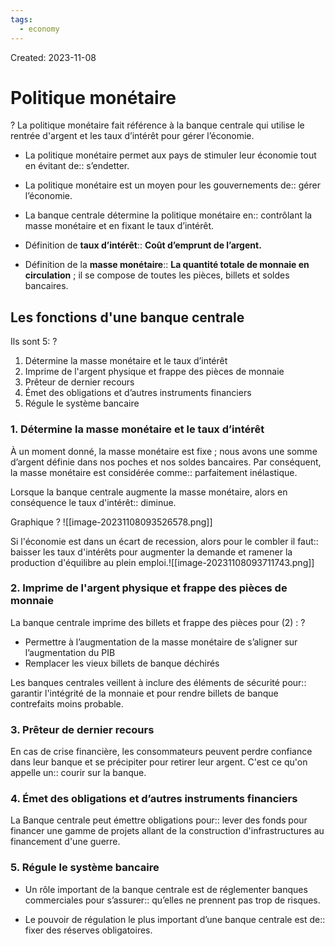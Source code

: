 ```yaml
---
tags:
  - economy
---
```

Created: 2023-11-08

# Politique monétaire
?
La politique monétaire fait référence à la banque centrale qui utilise le rentrée d'argent et les taux d’intérêt pour gérer l’économie.
<!--SR:!2024-02-08,12,130-->

- La politique monétaire permet aux pays de stimuler leur économie tout en évitant de:: s’endetter.
<!--SR:!2024-02-17,54,230-->
- La politique monétaire est un moyen pour les gouvernements de:: gérer l’économie.
<!--SR:!2024-03-03,76,270-->
- La banque centrale détermine la politique monétaire en:: contrôlant la masse monétaire et en fixant le taux d’intérêt.
<!--SR:!2024-02-21,31,210-->

- Définition de **taux d’intérêt**:: **Coût d’emprunt de l’argent.**
<!--SR:!2024-02-07,45,210-->
- Définition de la **masse monétaire**:: **La quantité totale de monnaie en circulation** ; il se compose de toutes les pièces, billets et soldes bancaires.
<!--SR:!2024-02-13,35,170-->


## Les fonctions d'une banque centrale
Ils sont 5:
?
1. Détermine la masse monétaire et le taux d’intérêt
2. Imprime de l'argent physique et frappe des pièces de monnaie
3. Prêteur de dernier recours
4. Émet des obligations et d’autres instruments financiers
5. Régule le système bancaire
<!--SR:!2024-02-05,31,170-->


### 1. Détermine la masse monétaire et le taux d’intérêt
À un moment donné, la masse monétaire est fixe ; nous avons une somme d’argent définie dans nos poches et nos soldes bancaires. Par conséquent, la masse monétaire est considérée comme:: parfaitement inélastique.
<!--SR:!2024-04-10,77,210-->

Lorsque la banque centrale augmente la masse monétaire, alors en conséquence le taux d'intérêt:: diminue.
<!--SR:!2024-02-14,57,250-->
Graphique
?
![[image-20231108093526578.png]]
<!--SR:!2024-03-17,70,230-->

Si l'économie est dans un écart de recession, alors pour le combler il faut:: baisser les taux d'intérêts pour augmenter la demande et ramener la production d'équilibre au plein emploi.![[image-20231108093711743.png]]
<!--SR:!2024-02-17,25,170-->

### 2. Imprime de l'argent physique et frappe des pièces de monnaie
La banque centrale imprime des billets et frappe des pièces pour (2) :
?
- Permettre à l’augmentation de la masse monétaire de s’aligner sur l’augmentation du PIB
- Remplacer les vieux billets de banque déchirés
<!--SR:!2024-02-24,47,190-->

Les banques centrales veillent à inclure des éléments de sécurité pour:: garantir l'intégrité de la monnaie et pour rendre billets de banque contrefaits moins probable.
<!--SR:!2024-02-19,54,230-->

### 3. Prêteur de dernier recours
En cas de crise financière, les consommateurs peuvent perdre confiance dans leur banque et se précipiter pour retirer leur argent. C'est ce qu'on appelle un:: courir sur la banque.
<!--SR:!2024-05-26,117,250-->

### 4. Émet des obligations et d’autres instruments financiers
La Banque centrale peut émettre obligations pour:: lever des fonds pour financer une gamme de projets allant de la construction d'infrastructures au financement d'une guerre.
<!--SR:!2024-05-05,104,250-->

### 5. Régule le système bancaire
- Un rôle important de la banque centrale est de réglementer banques commerciales pour s’assurer:: qu’elles ne prennent pas trop de risques.
<!--SR:!2024-03-10,66,230-->
- Le pouvoir de régulation le plus important d’une banque centrale est de:: fixer des réserves obligatoires.
<!--SR:!2024-02-15,19,150-->
